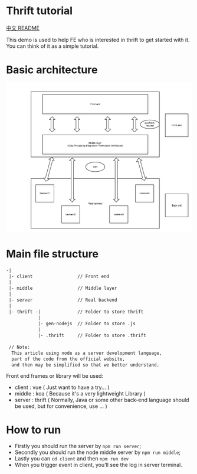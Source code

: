 # Thrift tutorial
[中文 README](https://github.com/wengwengweng/thrift-demo/blob/master/README-zh_CN.md)  

This demo is used to help FE who is interested in thrift to get started with it.  
You can think of it as a simple tutorial.
# Basic architecture
![](./thrift.png)
# Main file structure
```
-|
 |- client                 // Front end
 |                          
 |- middle                 // Middle layer
 |  
 |- server                 // Real backend
 |
 |- thrift -|              // Folder to store thrift
            |
            |- gen-nodejs  // Folder to store .js
            |
            |- .thrift     // Folder to store .thrift

 // Note:
  This article using node as a server development language,
  part of the code from the official website,
  and then may be simplified so that we better understand.

```

Front end frames or library will be used:
- client : vue ( Just want to have a try... )
- middle : koa ( Because it's a very lightweight Library )
- server : thrift ( Normally, Java or some other back-end language should be used, but for convenience, use ... )

# How to run
- Firstly you should run the server by `npm run server`;
- Secondly you should run the node middle server by `npm run middle`;
- Lastly you can `cd client` and then `npm run dev`
- When you trigger event in client, you'll see the log in server terminal.
